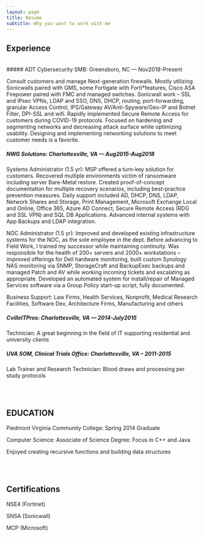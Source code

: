 ```yaml
---
layout: page
title: Resume
subtitle: Why you want to work with me
---
```


## Experience
<br>
##### ADT Cybersecurity SMB: Greensboro, NC — Nov2018-Present

Consult customers and manage Next-generation firewalls. Mostly utilizing Sonicwalls paired with GMS, some Fortigate with Forti*features, Cisco ASA Firepower paired with FMC and managed switches. Sonicwall work – SSL and IPsec VPNs, LDAP and SSO, DNS, DHCP, routing, port-forwarding, granular Access Control, IPS/Gateway AV/Anti-Spyware/Geo-IP and Botnet Filter, DPI-SSL and wifi. Rapidly implemented Secure Remote Access for customers during COVID-19 protocols. Focused on hardening and segmenting networks and decreasing attack surface while optimizing usability. Designing and implementing networking solutions to meet customer needs is a favorite.

##### NWG Solutions: Charlottesville, VA — Aug2015-Aug2018

Systems Administrator (1.5 yr): MSP offered a turn-key solution for customers. Recovered multiple environments victim of ransomware including server Bare-Metal restore. Created proof-of-concept documentation for multiple recovery scenarios, including best-practice prevention measures. Daily support included AD, DHCP, DNS, LDAP, Network Shares and Storage, Print Management, Microsoft Exchange Local and Online, Office 365, Azure AD Connect, Secure Remote Access (RDG and SSL VPN) and SQL DB Applications. Advanced internal systems with App Backups and LDAP integration.

NOC Administrator (1.5 yr): Improved and developed existing infrastructure systems for the NOC, as the sole employee in the dept. Before advancing to Field Work, I trained my successor while maintaining continuity. Was responsible for the health of 200+ servers and 2000+ workstations – improved offerings for Dell hardware monitoring, built custom Synology NAS monitoring via SNMP, StorageCraft and BackupExec backups and managed Patch and AV while working incoming tickets and escalating as appropriate. Developed an automated system for install/repair of Managed Services software via a Group Policy start-up script, fully documented.

Business Support: Law Firms, Health Services, Nonprofit, Medical Research Facilities, Software Dev, Architecture Firms, Manufacturing and others

##### CvilleITPros: Charlottesville, VA — 2014-July2015

Technician: A great beginning in the field of IT supporting residential and university clients

##### UVA SOM, Clinical Trials Office: Charlottesville, VA – 2011-2015

Lab Trainer and Research Technician: Blood draws and processing per study protocols

<br/><br/>

## EDUCATION

Piedmont Virginia Community College: Spring 2014 Graduate

Computer Science: Associate of Science Degree: Focus in C++ and Java

Enjoyed creating recursive functions and building data structures

<br/><br/>

## Certifications
NSE4 (Fortinet)

SNSA (Sonicwall)

MCP (Microsoft)
